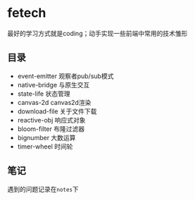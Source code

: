 # fetech

最好的学习方式就是coding；动手实现一些前端中常用的技术雏形

## 目录

* event-emitter 观察者pub/sub模式
* native-bridge 与原生交互
* state-life 状态管理
* canvas-2d canvas2d渲染
* download-file 关于文件下载
* reactive-obj 响应式对象
* bloom-filter 布隆过滤器
* bignumber 大数运算
* timer-wheel 时间轮


## 笔记

遇到的问题记录在`notes`下